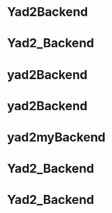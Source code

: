 # Yad2Backend
# Yad2_Backend
# yad2Backend
# yad2Backend
# yad2myBackend
# Yad2_Backend
# Yad2_Backend
